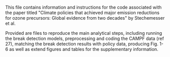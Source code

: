 This file contains information and instructions for the code associated with the paper titled 
"Climate policies that achieved major emission reductions for ozone precursors: Global evidence from two decades" by Stechemesser et al.

Provided are files to reproduce the main analytical steps, including running the break detection models, preprocessing and coding the CAMPF data (ref 27),
matching the break detection results with policy data, producing Fig. 1-6 as well as extend figures and tables for the supplementary information.
